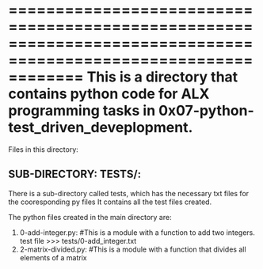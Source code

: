 ================================================================================================================
This is a directory that contains python code for ALX programming tasks in 0x07-python-test_driven_deveplopment.
================================================================================================================

Files in this directory:

SUB-DIRECTORY: TESTS/:
----------------------
There is a sub-directory called tests, which has the necessary txt files for the cooresponding py files
It contains all the test files created.


The python files created in the main directory are:

1. 0-add-integer.py:
	#This is a module with a function to add two integers.
	test file >>> tests/0-add_integer.txt
2. 2-matrix-divided.py:
	#This is a module with a function that divides all elements of a matrix

